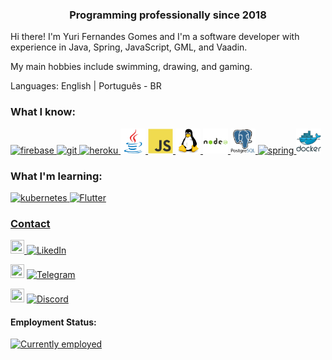 <h3 align="center">Programming professionally since 2018</h3>

Hi there! I'm Yuri Fernandes Gomes and I'm a software developer with experience in Java, Spring, JavaScript, GML, and Vaadin.

My main hobbies include swimming, drawing, and gaming.

Languages: English | Português - BR


<h3 align="left">What I know:</h3>
<p align="left">
<a title="Firebase" href="https://firebase.google.com/" target="_blank" rel="noreferrer"> <img src="https://www.vectorlogo.zone/logos/firebase/firebase-icon.svg" alt="firebase" width="40" height="40"/> </a><a title="Git" href="https://git-scm.com/" target="_blank" rel="noreferrer"> <img src="https://www.vectorlogo.zone/logos/git-scm/git-scm-icon.svg" alt="git" width="40" height="40"/> </a> <a title="Heroku" href="https://heroku.com" target="_blank" rel="noreferrer"> <img src="https://www.vectorlogo.zone/logos/heroku/heroku-icon.svg" alt="heroku" width="40" height="40"/> </a><a title="Java" href="https://www.java.com" target="_blank" rel="noreferrer"> <img src="https://raw.githubusercontent.com/devicons/devicon/master/icons/java/java-original.svg" alt="java" width="40" height="40"/> </a><a title="JavaScript" href="https://developer.mozilla.org/en-US/docs/Web/JavaScript" target="_blank" rel="noreferrer"> <img src="https://raw.githubusercontent.com/devicons/devicon/master/icons/javascript/javascript-original.svg" alt="javascript" width="40" height="40"/> </a><a title="Linux" href="https://www.linux.org/" target="_blank" rel="noreferrer"> <img src="https://raw.githubusercontent.com/devicons/devicon/master/icons/linux/linux-original.svg" alt="linux" width="40" height="40"/> </a><a title="Node Js" href="https://nodejs.org" target="_blank" rel="noreferrer"> <img src="https://raw.githubusercontent.com/devicons/devicon/master/icons/nodejs/nodejs-original-wordmark.svg" alt="nodejs" width="40" height="40"/> </a><a title="PostgreSQL" href="https://www.postgresql.org" target="_blank" rel="noreferrer"> <img src="https://raw.githubusercontent.com/devicons/devicon/master/icons/postgresql/postgresql-original-wordmark.svg" alt="postgresql" width="40" height="40"/> </a><a title="Spring" href="https://spring.io/" target="_blank" rel="noreferrer"> <img src="https://www.vectorlogo.zone/logos/springio/springio-icon.svg" alt="spring" width="40" height="40"/> </a> <img src="https://raw.githubusercontent.com/devicons/devicon/master/icons/docker/docker-original-wordmark.svg" alt="docker" width="40" height="40"/>
</p>

<h3 align="left">What I'm learning:</h3>
<p align="left">
<a title="Kubernetes" href="https://kubernetes.io" target="_blank" rel="noreferrer"> <img src="https://www.vectorlogo.zone/logos/kubernetes/kubernetes-icon.svg" alt="kubernetes" width="40" height="40"/> <a title="Flutter" href="https://flutter.dev/" target="_blank" rel="noreferrer"> <img src="https://www.vectorlogo.zone/logos/flutterio/flutterio-icon.svg" alt="Flutter" width="40" height="40"/>
</p>

<h3 align="left">Contact</h3>

<img src="https://upload.wikimedia.org/wikipedia/commons/thumb/c/ca/LinkedIn_logo_initials.png/480px-LinkedIn_logo_initials.png" width="22px" height="22px"></img> [![LikedIn](https://img.shields.io/badge/My_LinkedIn-0072B1)](https://linkedin.com/in/yuri-fernandes-527380b9) 

<img src="https://logodownload.org/wp-content/uploads/2017/11/telegram-logo.png" width="22px" height="22px"></img> [![Telegram](https://img.shields.io/badge/Telegram-0088CC)](https://t.me/YuriFernandes150) 

<img src="https://logodownload.org/wp-content/uploads/2017/11/discord-logo-7-1.png" width="22px" height="22px"></img> [![Discord](https://img.shields.io/badge/My_Discord_Profile-5865F2)](https://discordapp.com/users/404054872649105410)

<h4 align="left">Employment Status:</h4>

[![Currently employed](https://img.shields.io/badge/Currently_Employed-brightgreen.svg)](https://www.instagram.com/eas.automacao/)
